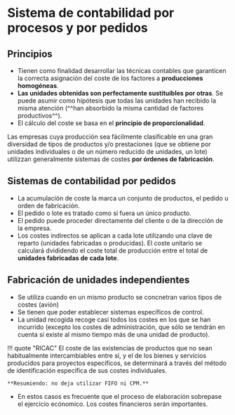 # Sistema de contabilidad por procesos y por pedidos

<!-- Sistema de costes por procesos (*Process Costing*)

Sistema de costes por órdenes de fabricación (*Job-Order Costing*) -->

## Principios

- Tienen como finalidad desarrollar las técnicas contables que garanticen la correcta asignación del coste de los factores a **producciones homogéneas**.
- **Las unidades obtenidas son perfectamente sustituibles por otras**. Se puede asumir como hipótesis que todas las unidades han recibido la misma atención (^^han absorbido la misma cantidad de factores productivos^^).
- El cálculo del coste se basa en el **principio de proporcionalidad**.

Las empresas cuya producción sea fácilmente clasificable en una gran diversidad de tipos de productos y/o prestaciones (que se obtiene por unidades individuales o de un número reducido de unidades, un lote) utilizzan generalmente sistemas de costes **por órdenes de fabricación**.

## Sistemas de contabilidad por pedidos

- La acumulación de coste la marca un conjunto de productos, el pedido u orden de fabricación.
- El pedido o lote es tratado como si fuera un único producto.
- El pedido puede proceder directamente del cliente o de la dirección de la empresa.
- Los costes indirectos se aplican a cada lote utilizando una clave de reparto (unidades fabricadas o producidas). El coste unitario se calculará dvididendo el coste total de producción entre el total de **unidades fabricadas de cada lote**.

## Fabricación de unidades independientes

- Se utiliza cuando en un mismo producto se concnetran varios tipos de costes (avión)
- Se tienen que poder establecer sistemas específicos de control.
- La unidad recogida recoge casi todos los costes en los que se han incurrido (excepto los costes de administración, que sólo se tendrán en cuenta si existe al mismo tiempo más de una unidad de producto).

!!! quote "RICAC"
    El coste de las existencias de productos que no sean habitualmente intercambiables entre sí, y el de los bienes y servicios producidos para proyectos específicos, se determinará a través del método de identificación específica de sus costes individuales.

    **Resumiendo: no deja utilizar FIFO ni CPM.**

- En estos casos es frecuente que el proceso de elaboración sobrepase el ejercicio ecónomico. Los costes financieros serán importantes.
